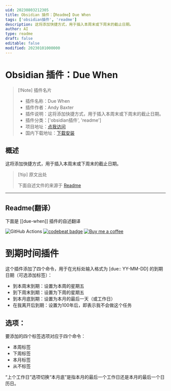 ```yaml
---
uid: 20230803212305
title: Obsidian 插件：【Readme】Due When
tags: ['obsidian插件', 'readme']
description: 这将添加快捷方式，用于插入本周末或下周末的截止日期。
author: AI
type: readme
draft: false
editable: false
modified: 20230101000000
---
```


# Obsidian 插件：Due When

> [!Note] 插件名片
> - 插件名称：Due When
> - 插件作者：Andy Baxter
> - 插件说明：这将添加快捷方式，用于插入本周末或下周末的截止日期。
> - 插件分类：['obsidian插件', 'readme']
> - 项目地址：[点我访问](https://github.com/andrewbaxter439/due-when)
> - 国内下载地址：[下载安装](https://pkmer.cn/products/plugin/pluginMarket/?due-when)

## 概述

这将添加快捷方式，用于插入本周末或下周末的截止日期。



> [!tip] 原文出处
> 
>下面自述文件的来源于 [Readme](https://ghproxy.net/https://raw.githubusercontent.com/andrewbaxter439/due-when/master/README.md)
> 

---

## Readme(翻译）

下面是 [[due-when]] 插件的自述翻译



![GitHub Actions](https://github.com/andrewbaxter439/due-when/actions/workflows/release.yml/badge.svg)
[![codebeat badge](https://codebeat.co/badges/c89246b9-83c0-4b66-a403-9c0689fd38db)](https://codebeat.co/projects/github-com-andrewbaxter439-due-when-master)
[![Buy me a coffee](https://img.shields.io/static/v1?label=&message=Buy%20me%20a%20coffee&logo=buy-me-a-coffee&color=fade25&logoColor=grey)](https://www.buymeacoffee.com/andybaxter)
# 到期时间插件

这个插件添加了四个命令，用于在光标处输入格式为 \[due:: YY-MM-DD\] 的到期日期（可选添加标签）：

- 到本周末到期：设置为本周的星期五
- 到下周末到期：设置为下周的星期五
- 到本月底到期：设置为本月的最后一天（或工作日）
- 在我离开后到期：设置为100年后，即表示我不会做这个任务

## 选项：

要添加的四个标签选项对应于四个命令：

- 本周标签
- 下周标签
- 本月标签
- 从不标签

“上个工作日”选项切换“本月底”是指本月的最后一个工作日还是本月的最后一个日历日。



